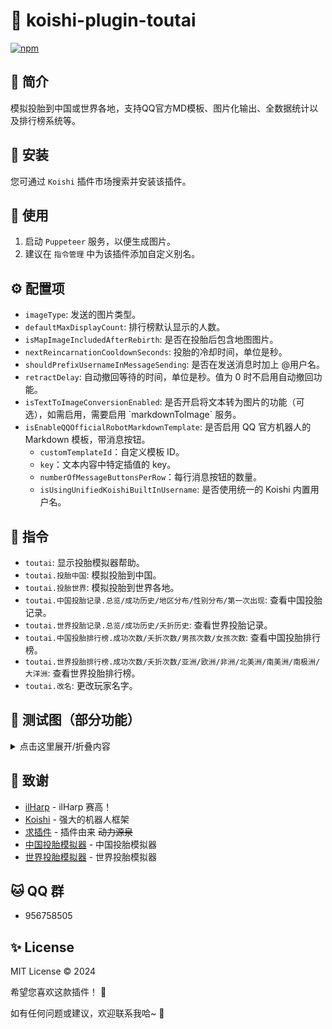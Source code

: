 # 🚀 koishi-plugin-toutai

[![npm](https://img.shields.io/npm/v/koishi-plugin-toutai?style=flat-square)](https://www.npmjs.com/package/koishi-plugin-toutai)

## 🎐 简介

模拟投胎到中国或世界各地，支持QQ官方MD模板、图片化输出、全数据统计以及排行榜系统等。

## 🎉 安装

您可通过 `Koishi` 插件市场搜索并安装该插件。

## 🌈 使用

1. 启动 `Puppeteer` 服务，以便生成图片。
2. 建议在 `指令管理` 中为该插件添加自定义别名。

## ⚙️ 配置项

- `imageType`: 发送的图片类型。
- `defaultMaxDisplayCount`: 排行榜默认显示的人数。
- `isMapImageIncludedAfterRebirth`: 是否在投胎后包含地图图片。
- `nextReincarnationCooldownSeconds`: 投胎的冷却时间，单位是秒。
- `shouldPrefixUsernameInMessageSending`: 是否在发送消息时加上 @用户名。
- `retractDelay`: 自动撤回等待的时间，单位是秒。值为 0 时不启用自动撤回功能。
- `isTextToImageConversionEnabled`: 是否开启将文本转为图片的功能（可选），如需启用，需要启用 \`markdownToImage\` 服务。
- `isEnableQQOfficialRobotMarkdownTemplate`: 是否启用 QQ 官方机器人的 Markdown 模板，带消息按钮。
  - `customTemplateId`：自定义模板 ID。
  - `key`：文本内容中特定插值的 key。
  - `numberOfMessageButtonsPerRow`：每行消息按钮的数量。
  - `isUsingUnifiedKoishiBuiltInUsername`: 是否使用统一的 Koishi 内置用户名。

## 🌼 指令

- `toutai`: 显示投胎模拟器帮助。
- `toutai.投胎中国`: 模拟投胎到中国。
- `toutai.投胎世界`: 模拟投胎到世界各地。
- `toutai.中国投胎记录.总览/成功历史/地区分布/性别分布/第一次出现`: 查看中国投胎记录。
- `toutai.世界投胎记录.总览/成功历史/夭折历史`: 查看世界投胎记录。
- `toutai.中国投胎排行榜.成功次数/夭折次数/男孩次数/女孩次数`: 查看中国投胎排行榜。
- `toutai.世界投胎排行榜.成功次数/夭折次数/亚洲/欧洲/非洲/北美洲/南美洲/南极洲/大洋洲`: 查看世界投胎排行榜。
- `toutai.改名`: 更改玩家名字。

## 🌸 测试图（部分功能）

<details>
<summary>点击这里展开/折叠内容</summary>

### 投胎中国

![db0f4138bfd833c11fdd32f49ad98b32](https://github.com/araea/koishi-plugin-toutai/assets/120614554/d0d00886-cfb6-405c-87e0-b759053d0079)

### 投胎世界

![cfef361e06a5a296f0d8bb5ecc5b6dd4](https://github.com/araea/koishi-plugin-toutai/assets/120614554/f6af7b92-237e-4a14-a80b-3f2e9efe6b76)

### 性别分布

![46ea7c879a8fa3501e8fc9e4cb817fac](https://github.com/araea/koishi-plugin-toutai/assets/120614554/eace5521-f498-4e58-b4ef-01583b1c076b)

### 地区分布

![20bd046909b1e36ed9f0a837f5ed4e43](https://github.com/araea/koishi-plugin-toutai/assets/120614554/cef83aee-c322-473c-a5fd-574668cb9383)

### ...

</details>

## 🍧 致谢

* [ilHarp](https://forum.koishi.xyz/u/ilharp/summary) - ilHarp 赛高！
* [Koishi](https://koishi.chat/) - 强大的机器人框架
* [求插件](https://forum.koishi.xyz/t/topic/7415) - 插件由来 ~~动力源泉~~
* [中国投胎模拟器](https://toutai.cc/) - 中国投胎模拟器
* [世界投胎模拟器](https://uahh.site/reborn) - 世界投胎模拟器

## 🐱 QQ 群

- 956758505

## ✨ License

MIT License © 2024

希望您喜欢这款插件！ 💫

如有任何问题或建议，欢迎联系我哈~ 🎈
